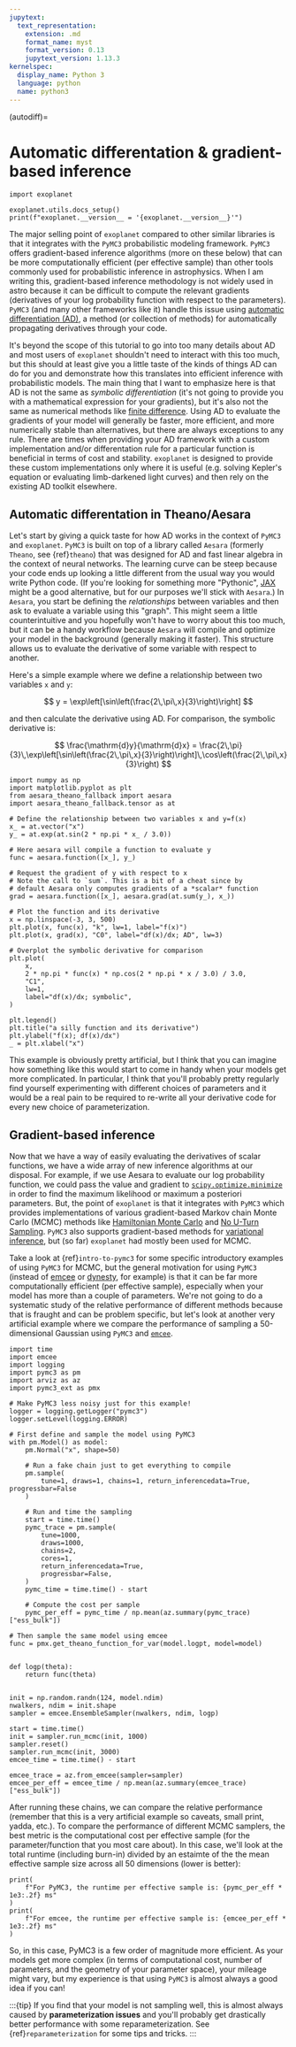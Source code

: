 ```yaml
---
jupytext:
  text_representation:
    extension: .md
    format_name: myst
    format_version: 0.13
    jupytext_version: 1.13.3
kernelspec:
  display_name: Python 3
  language: python
  name: python3
---
```


(autodiff)=

# Automatic differentation & gradient-based inference

```{code-cell}
import exoplanet

exoplanet.utils.docs_setup()
print(f"exoplanet.__version__ = '{exoplanet.__version__}'")
```

The major selling point of `exoplanet` compared to other similar libraries is that it integrates with the `PyMC3` probabilistic modeling framework.
`PyMC3` offers gradient-based inference algorithms (more on these below) that can be more computationally efficient (per effective sample) than other tools commonly used for probabilistic inference in astrophysics.
When I am writing this, gradient-based inference methodology is not widely used in astro because it can be difficult to compute the relevant gradients (derivatives of your log probability function with respect to the parameters).
`PyMC3` (and many other frameworks like it) handle this issue using [automatic differentiation (AD)](https://en.wikipedia.org/wiki/Automatic_differentiation), a method (or collection of methods) for automatically propagating derivatives through your code.

It's beyond the scope of this tutorial to go into too many details about AD and most users of `exoplanet` shouldn't need to interact with this too much, but this should at least give you a little taste of the kinds of things AD can do for you and demonstrate how this translates into efficient inference with probabilistic models.
The main thing that I want to emphasize here is that AD is not the same as *symbolic differentiation* (it's not going to provide you with a mathematical expression for your gradients), but it's also not the same as numerical methods like [finite difference](https://en.wikipedia.org/wiki/Finite_difference).
Using AD to evaluate the gradients of your model will generally be faster, more efficient, and more numerically stable than alternatives, but there are always exceptions to any rule.
There are times when providing your AD framework with a custom implementation and/or differentation rule for a particular function is beneficial in terms of cost and stability.
`exoplanet` is designed to provide these custom implementations only where it is useful (e.g. solving Kepler's equation or evaluating limb-darkened light curves) and then rely on the existing AD toolkit elsewhere.

## Automatic differentation in Theano/Aesara

Let's start by giving a quick taste for how AD works in the context of `PyMC3` and `exoplanet`.
`PyMC3` is built on top of a library called `Aesara` (formerly `Theano`, see {ref}`theano`) that was designed for AD and fast linear algebra in the context of neural networks.
The learning curve can be steep because your code ends up looking a little different from the usual way you would write Python code.
(If you're looking for something more "Pythonic", [JAX](https://github.com/google/jax) might be a good alternative, but for our purposes we'll stick with `Aesara`.)
In `Aesara`, you start be defining the *relationships* between variables and then ask to evaluate a variable using this "graph".
This might seem a little counterintuitive and you hopefully won't have to worry about this too much, but it can be a handy workflow because `Aesara` will compile and optimize your model in the background (generally making it faster).
This structure allows us to evaluate the derivative of some variable with respect to another.

Here's a simple example where we define a relationship between two variables `x` and `y`:

$$
y = \exp\left[\sin\left(\frac{2\,\pi\,x}{3}\right)\right]
$$

and then calculate the derivative using AD.
For comparison, the symbolic derivative is:

$$
\frac{\mathrm{d}y}{\mathrm{d}x} = \frac{2\,\pi}{3}\,\exp\left[\sin\left(\frac{2\,\pi\,x}{3}\right)\right]\,\cos\left(\frac{2\,\pi\,x}{3}\right)
$$

```{code-cell}
import numpy as np
import matplotlib.pyplot as plt
from aesara_theano_fallback import aesara
import aesara_theano_fallback.tensor as at

# Define the relationship between two variables x and y=f(x)
x_ = at.vector("x")
y_ = at.exp(at.sin(2 * np.pi * x_ / 3.0))

# Here aesara will compile a function to evaluate y
func = aesara.function([x_], y_)

# Request the gradient of y with respect to x
# Note the call to `sum`. This is a bit of a cheat since by
# default Aesara only computes gradients of a *scalar* function
grad = aesara.function([x_], aesara.grad(at.sum(y_), x_))

# Plot the function and its derivative
x = np.linspace(-3, 3, 500)
plt.plot(x, func(x), "k", lw=1, label="f(x)")
plt.plot(x, grad(x), "C0", label="df(x)/dx; AD", lw=3)

# Overplot the symbolic derivative for comparison
plt.plot(
    x,
    2 * np.pi * func(x) * np.cos(2 * np.pi * x / 3.0) / 3.0,
    "C1",
    lw=1,
    label="df(x)/dx; symbolic",
)

plt.legend()
plt.title("a silly function and its derivative")
plt.ylabel("f(x); df(x)/dx")
_ = plt.xlabel("x")
```

This example is obviously pretty artificial, but I think that you can imagine how something like this would start to come in handy when your models get more complicated.
In particular, I think that you'll probably pretty regularly find yourself experimenting with different choices of parameters and it would be a real pain to be required to re-write all your derivative code for every new choice of parameterization.

## Gradient-based inference

Now that we have a way of easily evaluating the derivatives of scalar functions, we have a wide array of new inference algorithms at our disposal.
For example, if we use Aesara to evaluate our log probability function, we could pass the value and gradient to [`scipy.optimize.minimize`](https://docs.scipy.org/doc/scipy/reference/generated/scipy.optimize.minimize.html) in order to find the maximum likelihood or maximum a posteriori parameters.
But, the point of `exoplanet` is that it integrates with `PyMC3` which provides implementations of various gradient-based Markov chain Monte Carlo (MCMC) methods like [Hamiltonian Monte Carlo](https://en.wikipedia.org/wiki/Hamiltonian_Monte_Carlo) and [No U-Turn Sampling](https://arxiv.org/abs/1111.4246).
`PyMC3` also supports gradient-based methods for [variational inference](https://en.wikipedia.org/wiki/Variational_Bayesian_methods), but (so far) `exoplanet` had mostly been used for MCMC.

Take a look at {ref}`intro-to-pymc3` for some specific introductory examples of using `PyMC3` for MCMC, but the general motivation for using `PyMC3` (instead of [emcee](https://emcee.readthedocs.io) or [dynesty](https://dynesty.readthedocs.io), for example) is that it can be far more computationally efficient (per effective sample), especially when your model has more than a couple of parameters.
We're not going to do a systematic study of the relative performance of different methods because that is fraught and can be problem specific, but let's look at another very artificial example where we compare the performance of sampling a 50-dimensional Gaussian using `PyMC3` and [`emcee`](https://emcee.readthedocs.io).

```{code-cell}
import time
import emcee
import logging
import pymc3 as pm
import arviz as az
import pymc3_ext as pmx

# Make PyMC3 less noisy just for this example!
logger = logging.getLogger("pymc3")
logger.setLevel(logging.ERROR)

# First define and sample the model using PyMC3
with pm.Model() as model:
    pm.Normal("x", shape=50)

    # Run a fake chain just to get everything to compile
    pm.sample(
        tune=1, draws=1, chains=1, return_inferencedata=True, progressbar=False
    )

    # Run and time the sampling
    start = time.time()
    pymc_trace = pm.sample(
        tune=1000,
        draws=1000,
        chains=2,
        cores=1,
        return_inferencedata=True,
        progressbar=False,
    )
    pymc_time = time.time() - start

    # Compute the cost per sample
    pymc_per_eff = pymc_time / np.mean(az.summary(pymc_trace)["ess_bulk"])

# Then sample the same model using emcee
func = pmx.get_theano_function_for_var(model.logpt, model=model)


def logp(theta):
    return func(theta)


init = np.random.randn(124, model.ndim)
nwalkers, ndim = init.shape
sampler = emcee.EnsembleSampler(nwalkers, ndim, logp)

start = time.time()
init = sampler.run_mcmc(init, 1000)
sampler.reset()
sampler.run_mcmc(init, 3000)
emcee_time = time.time() - start

emcee_trace = az.from_emcee(sampler=sampler)
emcee_per_eff = emcee_time / np.mean(az.summary(emcee_trace)["ess_bulk"])
```

After running these chains, we can compare the relative performance (remember that this is a very artificial example so caveats, small print, yadda, etc.).
To compare the performance of different MCMC samplers, the best metric is the computational cost per effective sample (for the parameter/function that you most care about).
In this case, we'll look at the total runtime (including burn-in) divided by an estaimte of the the mean effective sample size across all 50 dimensions (lower is better):

```{code-cell}
print(
    f"For PyMC3, the runtime per effective sample is: {pymc_per_eff * 1e3:.2f} ms"
)
print(
    f"For emcee, the runtime per effective sample is: {emcee_per_eff * 1e3:.2f} ms"
)
```

So, in this case, PyMC3 is a few order of magnitude more efficient.
As your models get more complex (in terms of computational cost, number of parameters, and the geometry of your parameter space), your mileage might vary, but my experience is that using `PyMC3` is almost always a good idea if you can!

:::{tip}
If you find that your model is not sampling well, this is almost always caused by **parameterization issues** and you'll probably get drastically better performance with some reparameterization.
See {ref}`reparameterization` for some tips and tricks.
:::

```{code-cell}

```
